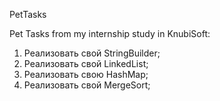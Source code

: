 PetTasks

Pet Tasks from my internship study in KnubiSoft:

1. Реализовать свой StringBuilder;
2. Реализовать свой LinkedList;
3. Реализовать свою HashMap;
4. Реализовать свой MergeSort;
